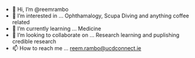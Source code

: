 - 👋 Hi, I’m @reemrambo
- 👀 I’m interested in ... Ophthamalogy, Scupa Diving and anything coffee related 
- 🌱 I’m currently learning ... Medicine
- 💞️ I’m looking to collaborate on ... Research learning and puplishing credible research 
- 📫 How to reach me ... reem.rambo@ucdconnect.ie 

<!---
reemrambo/reemrambo is a ✨ special ✨ repository because its `README.md` (this file) appears on your GitHub profile.
You can click the Preview link to take a look at your changes.
--->
